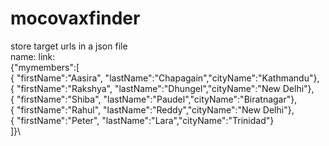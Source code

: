 # mocovaxfinder
store target urls in a json file \
name: link:\
{"mymembers":[\
 { "firstName":"Aasira", "lastName":"Chapagain","cityName":"Kathmandu"},\
 { "firstName":"Rakshya", "lastName":"Dhungel","cityName":"New Delhi"},\
 { "firstName":"Shiba", "lastName":"Paudel","cityName":"Biratnagar"},\
 { "firstName":"Rahul", "lastName":"Reddy","cityName":"New Delhi"},\
 { "firstName":"Peter", "lastName":"Lara","cityName":"Trinidad"}\
]}\

